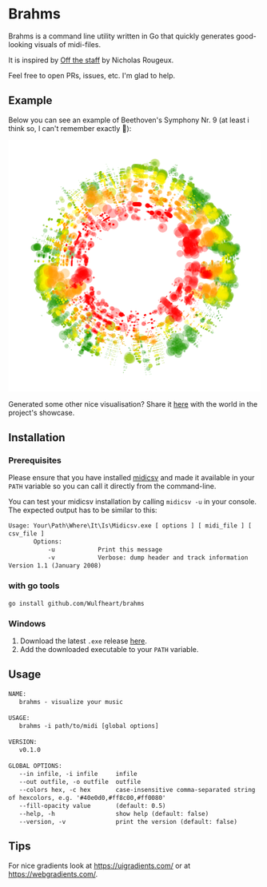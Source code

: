 

# Brahms

Brahms is a command line utility written in Go that quickly generates good-looking visuals of midi-files.

It is inspired by [Off the staff](https://www.c82.net/offthestaff/) by Nicholas Rougeux.

Feel free to open PRs, issues, etc. I'm glad to help.

## Example

Below you can see an example of Beethoven's Symphony Nr. 9 (at least i think so, I can't remember exactly 🤷‍):

![Img](./midi2csv/beethoven_9.png)

Generated some other nice visualisation? Share it [here](https://github.com/Wulfheart/brahms/issues/new?assignees=&labels=showcase&template=showcase.md&title=) with the world in the project's showcase.

## Installation

### Prerequisites

Please ensure that you have installed [midicsv](https://www.fourmilab.ch/webtools/midicsv/) and made it available in your ``PATH`` variable so you can call it directly from the command-line.

You can test your midicsv installation by calling ``midicsv -u`` in your console. The expected output has to be similar to this:

```
Usage: Your\Path\Where\It\Is\Midicsv.exe [ options ] [ midi_file ] [ csv_file ]
       Options:
           -u            Print this message
           -v            Verbose: dump header and track information
Version 1.1 (January 2008)
```

### with go tools

```
go install github.com/Wulfheart/brahms
```

### Windows

1. Download the latest ``.exe`` release [here](https://github.com/Wulfheart/brahms/releases).
2. Add the downloaded executable to your ``PATH`` variable.

## Usage

````
NAME:
   brahms - visualize your music

USAGE:
   brahms -i path/to/midi [global options]

VERSION:
   v0.1.0

GLOBAL OPTIONS:
   --in infile, -i infile     infile
   --out outfile, -o outfile  outfile
   --colors hex, -c hex       case-insensitive comma-separated string of hexcolors, e.g. '#40e0d0,#ff8c00,#ff0080'
   --fill-opacity value       (default: 0.5)
   --help, -h                 show help (default: false)
   --version, -v              print the version (default: false)
````

## Tips

For nice gradients look at https://uigradients.com/ or at https://webgradients.com/.


